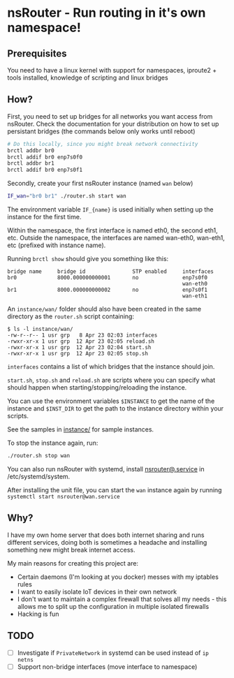 # nsRouter - Run routing in it's own namespace!


## Prerequisites
You need to have a linux kernel with support for namespaces, iproute2 + tools installed,
knowledge of scripting and linux bridges

## How?
First, you need to set up bridges for all networks you want access from nsRouter.
Check the documentation for your distribution on how to set up persistant bridges (the commands below only works until reboot)

```bash
# Do this locally, since you might break network connectivity
brctl addbr br0
brctl addif br0 enp7s0f0
brctl addbr br1
brctl addif br0 enp7s0f1
```

Secondly, create your first nsRouter instance (named `wan` below)
```bash
IF_wan="br0 br1" ./router.sh start wan
```

The environment variable `IF_{name}` is used initially when setting up the instance for the first time.

Within the namespace, the first interface is named eth0, the second eth1, etc.
Outside the namespace, the interfaces are named wan-eth0, wan-eth1, etc (prefixed with instance name).

Running `brctl show` should give you something like this:
```
bridge name     bridge id               STP enabled     interfaces
br0             8000.000000000001       no              enp7s0f0
                                                        wan-eth0
br1             8000.000000000002       no              enp7s0f1
                                                        wan-eth1
```

An `instance/wan/` folder should also have been created in the same directory as the `router.sh` script containing:
```
$ ls -l instance/wan/
-rw-r--r-- 1 usr grp   8 Apr 23 02:03 interfaces
-rwxr-xr-x 1 usr grp  12 Apr 23 02:05 reload.sh
-rwxr-xr-x 1 usr grp  12 Apr 23 02:04 start.sh
-rwxr-xr-x 1 usr grp  12 Apr 23 02:05 stop.sh
```

`interfaces` contains a list of which bridges that the instance should join.

`start.sh`, `stop.sh` and `reload.sh` are scripts where you can specify what should happen when starting/stopping/reloading the instance.

You can use the environment variables `$INSTANCE` to get the name of the instance and `$INST_DIR` to get the path to the instance directory within your scripts.

See the samples in [instance/](instance/) for sample instances.

To stop the instance again, run:
```bash
./router.sh stop wan
```

You can also run nsRouter with systemd, install [nsrouter@.service](nsrouter@.service) in /etc/systemd/system.

After installing the unit file, you can start the `wan` instance again by running `systemctl start nsrouter@wan.service`

## Why?
I have my own home server that does both internet sharing and runs different services, doing both is sometimes a headache and installing
something new might break internet access.

My main reasons for creating this project are:
* Certain daemons (I'm looking at you docker) messes with my iptables rules
* I want to easily isolate IoT devices in their own network
* I don't want to maintain a complex firewall that solves all my needs - this allows me to split up the configuration in multiple isolated firewalls
* Hacking is fun

## TODO
* [ ] Investigate if `PrivateNetwork` in systemd can be used instead of `ip netns`
* [ ] Support non-bridge interfaces (move interface to namespace)
